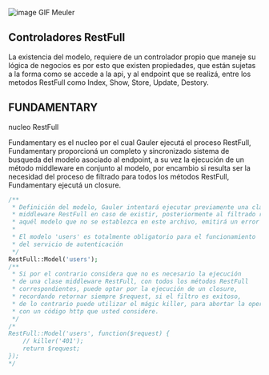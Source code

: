 ![image GIF Meuler](https://dl.dropboxusercontent.com/s/l63oki54lkx3ule/gauler%20logo.png?dl=0)



## Controladores RestFull

La existencia del modelo, requiere de un controlador propio que maneje 
su lógica de negocios es por esto que existen propiedades, que están 
sujetas a la forma como se accede a la api, y al endpoint que se realizá,
entre los metodos RestFull como Index, Show, Store, Update, Destory.

## FUNDAMENTARY
nucleo RestFull

Fundamentary es el nucleo por el cual Gauler ejecutá el proceso RestFull, Fundamentary proporcioná
un completo y sincronizado sistema de busqueda del modelo asociado al endpoint, a su vez la ejecución de
un método middleware en conjunto al modelo, por encambio si resulta ser la necesidad del proceso de filtrado
para todos los métodos RestFull, Fundamentary ejecutá un closure.


``` php
/**
 * Definición del modelo, Gauler intentará ejecutar previamente una clase
 * middleware RestFull en caso de existir, posteriormente al filtrado realizará la ejecución del controlador,
 * aquél modelo que no se establezca en este archivo, emitirá un error 404 RESOURCE NOT FOUND.
 *
 * El modelo 'users' es totalmente obligatorio para el funcionamiento 
 * del servicio de autenticación
 */
RestFull::Model('users');
/**
 * Si por el contrario considera que no es necesario la ejecución
 * de una clase middleware RestFull, con todos los métodos RestFull
 * correspondientes, puede optar por la ejecución de un closure,
 * recordando retornar siempre $request, si el filtro es exitoso,
 * de lo contrario puede utilizar el mágic killer, para abortar la operación
 * con un código http que usted considere.
 */
/*
RestFull::Model('users', function($request) {
    // killer('401');
    return $request;
});
*/
```
